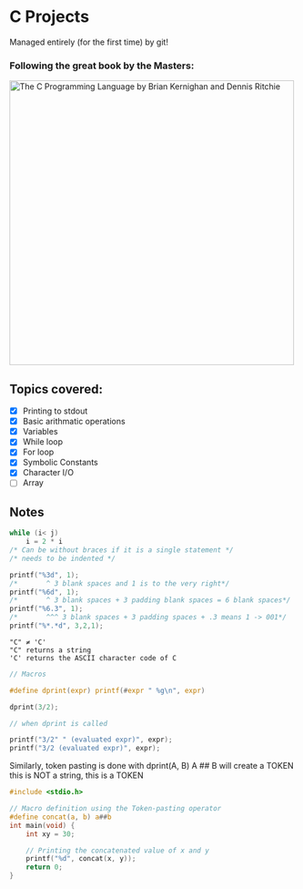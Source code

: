 # C Projects

Managed entirely (for the first time) by git!<br/>
### Following the great book by the Masters:<br/>
<img src='./c.jpg' alt='The C Programming Language by Brian Kernighan and Dennis Ritchie' height='500px'>

## Topics covered:
- [x] Printing to stdout
- [x] Basic arithmatic operations
- [x] Variables
- [x] While loop
- [x] For loop
- [x] Symbolic Constants
- [x] Character I/O 
- [ ] Array

## Notes
```c
while (i< j)
    i = 2 * i
/* Can be without braces if it is a single statement */ 
/* needs to be indented */
```
```c
printf("%3d", 1);
/*       ^ 3 blank spaces and 1 is to the very right*/
printf("%6d", 1);
/*       ^ 3 blank spaces + 3 padding blank spaces = 6 blank spaces*/
printf("%6.3", 1);
/*       ^^^ 3 blank spaces + 3 padding spaces + .3 means 1 -> 001*/
printf("%*.*d", 3,2,1);
```
```
"C" ≠ 'C'
"C" returns a string
'C' returns the ASCII character code of C
```
```c
// Macros

#define dprint(expr) printf(#expr " %g\n", expr)

dprint(3/2);

// when dprint is called

printf("3/2" " (evaluated expr)", expr);
printf("3/2 (evaluated expr)", expr);
```
Similarly, token pasting is done with dprint(A, B) A ## B will create a TOKEN
this is NOT a string, this is a TOKEN
```c
#include <stdio.h>

// Macro definition using the Token-pasting operator
#define concat(a, b) a##b
int main(void) {
    int xy = 30;

    // Printing the concatenated value of x and y
    printf("%d", concat(x, y));
    return 0;
}
```
